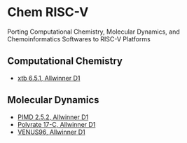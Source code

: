 # Chem RISC-V

Porting Computational Chemistry, Molecular Dynamics, and Chemoinformatics Softwares to RISC-V Platforms

## Computational Chemistry

- [xtb 6.5.1, Allwinner D1](https://github.com/mizu-bai/Chem-RISC-V/blob/main/Computational-Chemistry/xtb-on-Allwinner-D1.md)

## Molecular Dynamics

- [PIMD 2.5.2, Allwinner D1](https://github.com/mizu-bai/Chem-RISC-V/blob/main/Molecular-Dynamics/PIMD-2.5.2-on-Allwinner-D1.md)
- [Polyrate 17-C, Allwinner D1](https://github.com/mizu-bai/Chem-RISC-V/blob/main/Molecular-Dynamics/Polyrate-17-C-on-Allwinner-D1.md)
- [VENUS96, Allwinner D1](https://github.com/mizu-bai/Chem-RISC-V/blob/main/Molecular-Dynamics/VENUS96-on-Allwinner-D1.md)

